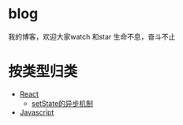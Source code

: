 # blog
我的博客，欢迎大家watch 和star
生命不息，奋斗不止

# 按类型归类

* [React](#react)
  * [setState的异步机制](https://github.com/951565664/blog/issues/1)
* [Javascript](#release-types)

